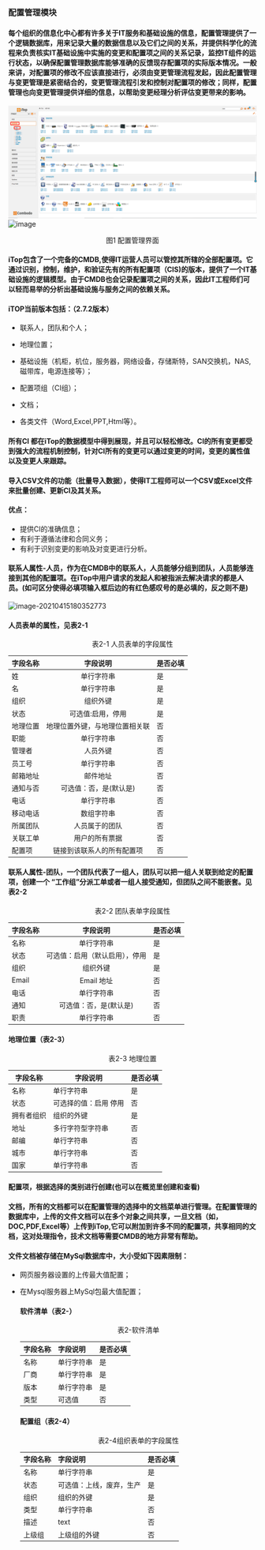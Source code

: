 ###  配置管理模块



####         每个组织的信息化中心都有许多关于IT服务和基础设施的信息，配置管理提供了一个逻辑数据库，用来记录大量的数据信息以及它们之间的关系，并提供科学化的流程来负责核实IT基础设施中实施的变更和配置项之间的关系记录，监控IT组件的运行状态，以确保配置管理数据库能够准确的反馈现存配置项的实际版本情况。一般来讲，对配置项的修改不应该直接进行，必须由变更管理流程发起，因此配置管理与变更管理是紧密结合的，变更管理流程引发和控制对配置项的修改；同样，配置管理也向变更管理提供详细的信息，以帮助变更经理分析评估变更带来的影响。

![ConfigManagement1](..\assets\ConfigManagement1.jpg)
![image](https://user-images.githubusercontent.com/74246577/118448146-2efd7400-b724-11eb-9ff0-175c409c4bc9.png)


  <center>图1 配置管理界面</center>

####           iTop包含了一个完备的CMDB,使得IT运营人员可以管控其所辖的全部配置项。它通过识别，控制，维护，和验证先有的所有配置项（CIS)的版本，提供了一个IT基础设施的逻辑模型。由于CMDB也会记录配置项之间的关系，因此IT工程师们可以轻而易举的分析出基础设施与服务之间的依赖关系。

#### iTOP当前版本包括：（2.7.2版本）

* 联系人，团队和个人；

* 地理位置；

* 基础设施（机柜，机位，服务器，网络设备，存储斯特，SAN交换机，NAS,磁带库，电源连接等）；

* 配置项组（CI组）；

* 文档；

* 各类文件（Word,Excel,PPT,Html等）。

####           所有CI 都在iTop的数据模型中得到展现，并且可以轻松修改。CI的所有变更都受到强大的流程机制控制，针对CI所有的变更可以通过变更的时间，变更的属性值以及变更人来跟踪。

####            导入CSV文件的功能（批量导入数据），使得IT工程师可以一个CSV或Excel文件来批量创建、更新CI及其关系。

#### 优点：

* 提供CI的准确信息；
* 有利于遵循法律和合同义务；
* 有利于识别变更的影响及对变更进行分析。

####        联系人属性-人员，作为在CMDB中的联系人，人员能够分组到团队，人员能够连接到其他的配置项。在iTop中用户请求的发起人和被指派去解决请求的都是人员。(如可区分使得必填项输入框后边的有红色感叹号的是必填的，反之则不是)

![image-20210415180352773](C:\Users\HaiYangSu\AppData\Roaming\Typora\typora-user-images\image-20210415180352773.png)

#### 人员表单的属性，见表2-1

<center>表2-1 人员表单的字段属性</center>

| 字段名称 |            字段说明            | 是否必填 |
| -------- | :----------------------------: | -------- |
| 姓       |           单行字符串           | 是       |
| 名       |           单行字符串           | 是       |
| 组织     |            组织外键            | 是       |
| 状态     |       可选值:启用，停用        | 是       |
| 地理位置 | 地理位置外键，与地理位置相关联 | 否       |
| 职能     |           单行字符串           | 否       |
| 管理者   |            人员外键            | 否       |
| 员工号   |           单行字符串           | 否       |
| 邮箱地址 |            邮件地址            | 否       |
| 通知与否 |     可选值：否，是(默认是)     | 否       |
| 电话     |           单行字符串           | 否       |
| 移动电话 |           数组字符串           | 否       |
| 所属团队 |         人员属于的团队         | 否       |
| 关联工单 |         用户的所有票据         | 否       |
| 配置项   |   链接到该联系人的所有配置项   | 否       |

####          联系人属性-团队，一个团队代表了一组人，团队可以把一组人关联到给定的配置项，创建一个 “工作组”分派工单或者一组人接受通知，但团队之间不能嵌套。见表2-2

<center>表2-2 团队表单字段属性</center>

| 字段名称 |            字段说明            | 是否必填 |
| -------- | :----------------------------: | -------- |
| 名称     |           单行字符串           | 是       |
| 状态     | 可选值：启用（默认启用），停用 | 是       |
| 组织     |            组织外键            | 是       |
| Email    |           Email 地址           | 否       |
| 电话     |           单行字符串           | 否       |
| 通知     |     可选值：否，是(默认是)     | 否       |
| 职责     |           单行字符串           | 否       |

#### 地理位置（表2-3）

<center>表2-3 地理位置</center>

| 字段名称   | 字段说明              | 是否必填 |
| ---------- | --------------------- | -------- |
| 名称       | 单行字符串            | 是       |
| 状态       | 可选择的值：启用 停用 | 否       |
| 拥有者组织 | 组织的外键            | 是       |
| 地址       | 多行字符型字符串      | 否       |
| 邮编       | 单行字符串            | 否       |
| 城市       | 单行字符串            | 否       |
| 国家       | 单行字符串            | 否       |

#### 配置项，根据选择的类别进行创建(也可以在概览里创建和查看)

####        文档，所有的文档都可以在配置管理的选择中的文档菜单进行管理。在配置管理的数据库中，上传的文件文档可以在多个对象之间共享，一旦文档（如，DOC,PDF,Excel等）上传到iTop,它可以附加到许多不同的配置项，共享相同的文档，这对处理指令，技术文档等需要CMDB的地方非常有帮助。

####       文件文档被存储在MySql数据库中，大小受如下因素限制：

* 网页服务器设置的上传最大值配置；

* 在Mysql服务器上MySql包最大值配置；

  #### 软件清单（表2-）

  <center>表2-软件清单</center>

  | 字段名称 | 字段说明   | 是否必填 |
  | -------- | ---------- | -------- |
  | 名称     | 单行字符串 | 是       |
  | 厂商     | 单行字符串 | 是       |
  | 版本     | 单行字符串 | 是       |
  | 类型     | 可选值     | 否       |

  #### 配置组（表2-4）

  <center>表2-4组织表单的字段属性</center>

  | 字段名称 | 字段说明                 | 是否必填 |
  | -------- | ------------------------ | -------- |
  | 名称     | 单行字符串               | 是       |
  | 状态     | 可选值：上线，废弃，生产 | 是       |
  | 组织     | 组织的外键               | 是       |
  | 类型     | 单行字符串               | 否       |
  | 描述     | text                     | 否       |
  | 上级组   | 上级组的外键             | 否       |

  

  

  
